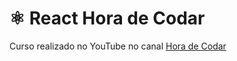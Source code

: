 <h1>⚛️ React Hora de Codar</h1>

<p>Curso realizado no YouTube no canal <a href="https://www.youtube.com/watch?v=FXqX7oof0I4&list=PLnDvRpP8BneyVA0SZ2okm-QBojomniQVO" target="_blank" rel="noopener noreferrer">Hora de Codar</a></p>
